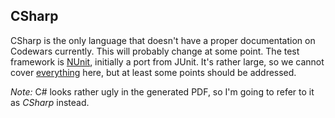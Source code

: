 ## CSharp
CSharp is the only language that doesn't have a proper documentation on Codewars
currently. This will probably change at some point. The test framework is
[NUnit](http://www.nunit.org/), initially a port from JUnit. It's rather large,
so we cannot cover [everything][Nunit doc] here, but at least some points
should be addressed.

*Note:* C# looks rather ugly in the generated PDF, so I'm going to refer to it
as _CSharp_ instead.

 [Nunit doc]: http://www.nunit.org/index.php?p=docHome&r=2.6.4
